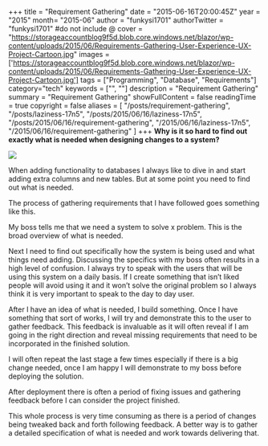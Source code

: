 +++
title = "Requirement Gathering"
date = "2015-06-16T20:00:45Z"
year = "2015"
month= "2015-06"
author = "funkysi1701"
authorTwitter = "funkysi1701" #do not include @
cover = "https://storageaccountblog9f5d.blob.core.windows.net/blazor/wp-content/uploads/2015/06/Requirements-Gathering-User-Experience-UX-Project-Cartoon.jpg"
images = ['https://storageaccountblog9f5d.blob.core.windows.net/blazor/wp-content/uploads/2015/06/Requirements-Gathering-User-Experience-UX-Project-Cartoon.jpg']
tags = ["Programming", "Database", "Requirements"]
category="tech"
keywords = ["", ""]
description =  "Requirement Gathering"
summary = "Requirement Gathering"
showFullContent = false
readingTime = true
copyright = false
aliases = [
    "/posts/requirement-gathering",
    "/posts/laziness-17n5",
    "/posts/2015/06/16/laziness-17n5",
    "/posts/2015/06/16/requirement-gathering",
    "/2015/06/16/laziness-17n5",
    "/2015/06/16/requirement-gathering"
]
+++
**Why is it so hard to find out exactly what is needed when designing changes to a system?**

![](https://storageaccountblog9f5d.blob.core.windows.net/blazor/wp-content/uploads/2015/06/Requirements-Gathering-User-Experience-UX-Project-Cartoon.jpg)

When adding functionality to databases I always like to dive in and start adding extra columns and new tables. But at some point you need to find out what is needed.

The process of gathering requirements that I have followed goes something like this.

My boss tells me that we need a system to solve x problem. This is the broad overview of what is needed.

Next I need to find out specifically how the system is being used and what things need adding. Discussing the specifics with my boss often results in a high level of confusion. I always try to speak with the users that will be using this system on a daily basis. If I create something that isn’t liked people will avoid using it and it won’t solve the original problem so I always think it is very important to speak to the day to day user.

After I have an idea of what is needed, I build something. Once I have something that sort of works, I will try and demonstrate this to the user to gather feedback. This feedback is invaluable as it will often reveal if I am going in the right direction and reveal missing requirements that need to be incorporated in the finished solution.

I will often repeat the last stage a few times especially if there is a big change needed, once I am happy I will demonstrate to my boss before deploying the solution.

After deployment there is often a period of fixing issues and gathering feedback before I can consider the project finished.

This whole process is very time consuming as there is a period of changes being tweaked back and forth following feedback. A better way is to gather a detailed specification of what is needed and work towards delivering that.